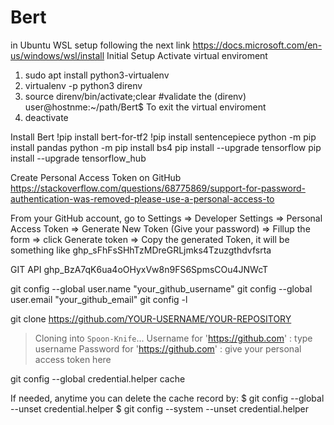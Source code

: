 # Bert
in Ubuntu WSL setup following the next link
https://docs.microsoft.com/en-us/windows/wsl/install
Initial Setup
Activate virtual enviroment 
1) sudo apt install python3-virtualenv
2) virtualenv -p python3 direnv
3) source direnv/bin/activate;clear #validate the (direnv) user@hostnme:~/path/Bert$
To exit the virtual enviroment
4) deactivate 

Install Bert
!pip install bert-for-tf2
!pip install sentencepiece
python -m pip install pandas
python -m pip install bs4
pip install --upgrade tensorflow
pip install --upgrade tensorflow_hub



Create Personal Access Token on GitHub
https://stackoverflow.com/questions/68775869/support-for-password-authentication-was-removed-please-use-a-personal-access-to

From your GitHub account, go to Settings => Developer Settings => Personal Access Token => Generate New Token (Give your password) => Fillup the form => click Generate token => Copy the generated Token, it will be something like ghp_sFhFsSHhTzMDreGRLjmks4Tzuzgthdvfsrta

GIT API
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

git config --global user.name "your_github_username"
git config --global user.email "your_github_email"
git config -l

git clone https://github.com/YOUR-USERNAME/YOUR-REPOSITORY
> Cloning into `Spoon-Knife`...
Username for 'https://github.com' : type username
Password for 'https://github.com' : give your personal access token here

git config --global credential.helper cache

If needed, anytime you can delete the cache record by:
$ git config --global --unset credential.helper
$ git config --system --unset credential.helper
